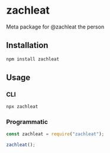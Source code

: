 # zachleat

Meta package for @zachleat the person

## Installation

```sh
npm install zachleat
```

## Usage

### CLI

```sh
npx zachleat
```

### Programmatic

```js
const zachleat = require("zachleat");

zachleat();
```
